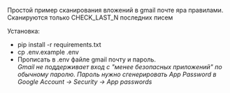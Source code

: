 Простой пример сканирования вложений в gmail почте яра правилами.
Сканируются только CHECK_LAST_N последних писем  
    
Установка:  
+ pip install -r requirements.txt
+ cp .env.example .env  
+ Прописать в .env файле gmail почту и пароль.  
_Gmail не поддерживает вход с "менее безопасных приложений" по обычному паролю. 
Пароль нужно сгенерировать App Password в Google Account → Security → App passwords_


